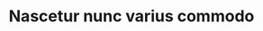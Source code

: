 ---
title: Nascetur nunc varius commodo
image_url: bower_components/fullmotion/images/pic06.jpg
video_url: https://youtu.be/s6zR2T9vn2c
short_description: Interdum amet accumsan placerat commodo ut amet aliquam blandit nunc tempor lobortis nunc non. Mi accumsan.
---